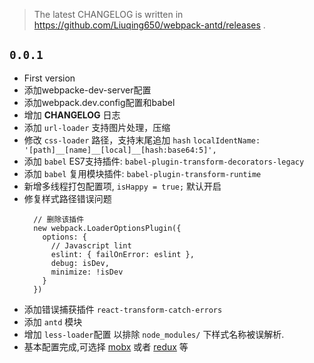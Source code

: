 
> The latest CHANGELOG is written in https://github.com/Liuqing650/webpack-antd/releases .

## `0.0.1`

  - First version
  - 添加webpacke-dev-server配置
  - 添加webpack.dev.config配置和babel
  - 增加 **CHANGELOG** 日志
  - 添加 `url-loader` 支持图片处理，压缩
  - 修改 `css-loader` 路径，支持末尾追加 `hash`
    `localIdentName: '[path]__[name]__[local]__[hash:base64:5]',`
  - 添加 `babel` ES7支持插件: `babel-plugin-transform-decorators-legacy`
  - 添加 `babel` 复用模块插件: `babel-plugin-transform-runtime`
  - 新增多线程打包配置项, `isHappy = true;` 默认开启
  - 修复样式路径错误问题
    ```
      // 删除该插件
      new webpack.LoaderOptionsPlugin({
        options: {
          // Javascript lint
          eslint: { failOnError: eslint },
          debug: isDev,
          minimize: !isDev
        }
      })
    ```
  - 添加错误捕获插件 `react-transform-catch-errors`
  - 添加 `antd` 模块
  - 增加 `less-loader`配置
    以排除 `node_modules/` 下样式名称被误解析.
  - 基本配置完成,可选择 [mobx](https://github.com/mobxjs/mobx) 或者 [redux](https://github.com/reduxjs/redux) 等
